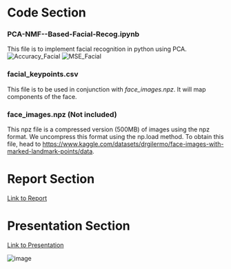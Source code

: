 # Code Section
### PCA-NMF--Based-Facial-Recog.ipynb
This file is to implement facial recognition in python using PCA.
![Accuracy_Facial](https://github.com/Intensifiesx/PCA-and-NMF-Based-Facial-Recognition/assets/55933220/83cb8093-9d7e-4da5-b8bf-735e02a9f635)
![MSE_Facial](https://github.com/Intensifiesx/PCA-and-NMF-Based-Facial-Recognition/assets/55933220/3184cd8c-f89d-46c0-997e-f6f178c52ebe)


### facial_keypoints.csv
This file is to be used in conjunction with *face_images.npz*. It will map components of the face.

### face_images.npz (Not included)
This npz file is a compressed version (500MB) of images using the npz format. We uncompress this format using the np.load method. To obtain this file, head to https://www.kaggle.com/datasets/drgilermo/face-images-with-marked-landmark-points/data. 

# Report Section
[Link to Report](https://docs.google.com/document/d/1uQvjXzgLba33u6DqUYNYksLMrJhl3zoi2lC2b5XqMM4/edit)

# Presentation Section
[Link to Presentation](https://docs.google.com/presentation/d/1uylqm8I5wZ2yLx3EBmlo2TzW6UKQe8k8a-2mPKOfqLo/edit?pli=1#slide=id.p)

![image](https://github.com/Intensifiesx/PCA-and-NMF-Based-Facial-Recognition/assets/55933220/06baa65d-cbb1-45d0-8f65-6a929f22ca50)

